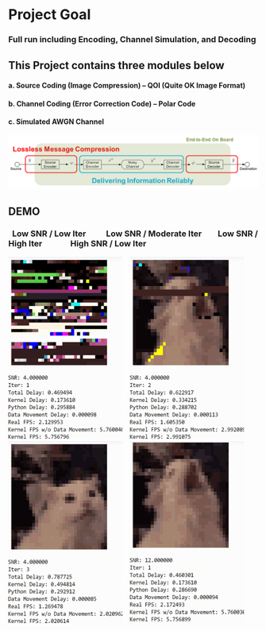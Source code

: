# Project Goal
### Full run including Encoding, Channel Simulation, and Decoding
## This Project contains three modules below
#### a.	Source Coding (Image Compression) – QOI (Quite OK Image Format)
#### b.	Channel Coding (Error Correction Code) – Polar Code
#### c.	Simulated AWGN Channel
![System Overview](./graph/overview.png)
## DEMO
### &nbsp; Low SNR / Low Iter &emsp;&emsp; Low SNR / Moderate Iter &emsp;&ensp; Low SNR / High Iter &emsp;&emsp;&emsp; High SNR / Low Iter
<img src="./graph/cat_1.gif" width="230" height="368"/> &ensp; <img src="./graph/cat_2.gif" width="230" height="368"/> &ensp; <img src="./graph/cat_3.gif" width="230" height="368"/> &ensp; <img src="./graph/cat_4.gif" width="230" height="368"/>
